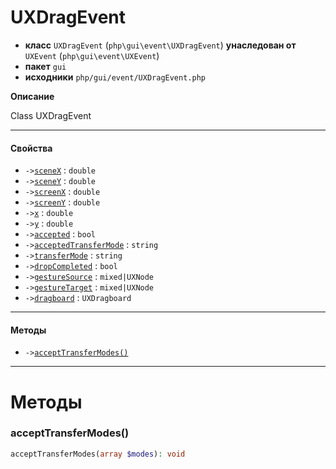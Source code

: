 # UXDragEvent

- **класс** `UXDragEvent` (`php\gui\event\UXDragEvent`) **унаследован от** `UXEvent` (`php\gui\event\UXEvent`)
- **пакет** `gui`
- **исходники** `php/gui/event/UXDragEvent.php`

**Описание**

Class UXDragEvent

---

#### Свойства

- `->`[`sceneX`](#prop-scenex) : `double`
- `->`[`sceneY`](#prop-sceney) : `double`
- `->`[`screenX`](#prop-screenx) : `double`
- `->`[`screenY`](#prop-screeny) : `double`
- `->`[`x`](#prop-x) : `double`
- `->`[`y`](#prop-y) : `double`
- `->`[`accepted`](#prop-accepted) : `bool`
- `->`[`acceptedTransferMode`](#prop-acceptedtransfermode) : `string`
- `->`[`transferMode`](#prop-transfermode) : `string`
- `->`[`dropCompleted`](#prop-dropcompleted) : `bool`
- `->`[`gestureSource`](#prop-gesturesource) : `mixed|UXNode`
- `->`[`gestureTarget`](#prop-gesturetarget) : `mixed|UXNode`
- `->`[`dragboard`](#prop-dragboard) : `UXDragboard`

---

#### Методы

- `->`[`acceptTransferModes()`](#method-accepttransfermodes)

---
# Методы

<a name="method-accepttransfermodes"></a>

### acceptTransferModes()
```php
acceptTransferModes(array $modes): void
```